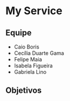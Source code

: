# My Service
## Equipe
- Caio Boris
- Cecília Duarte Gama
- Felipe Maia
- Isabela Figueira
- Gabriela Lino
## Objetivos
